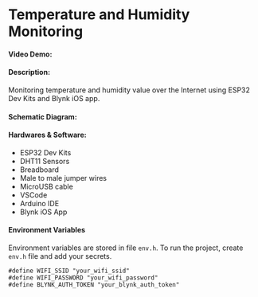 # Temperature and Humidity Monitoring
#### Video Demo:  <URL HERE>
#### Description:
Monitoring temperature and humidity value over the Internet using ESP32 Dev Kits and Blynk iOS app.

#### Schematic Diagram:

#### Hardwares & Software:
- ESP32 Dev Kits
- DHT11 Sensors
- Breadboard
- Male to male jumper wires
- MicroUSB cable
- VSCode
- Arduino IDE
- Blynk iOS App


#### Environment Variables
Environment variables are stored in file `env.h`. To run the project, create `env.h` file and add your secrets.
```
#define WIFI_SSID "your_wifi_ssid"
#define WIFI_PASSWORD "your_wifi_password"
#define BLYNK_AUTH_TOKEN "your_blynk_auth_token"
```